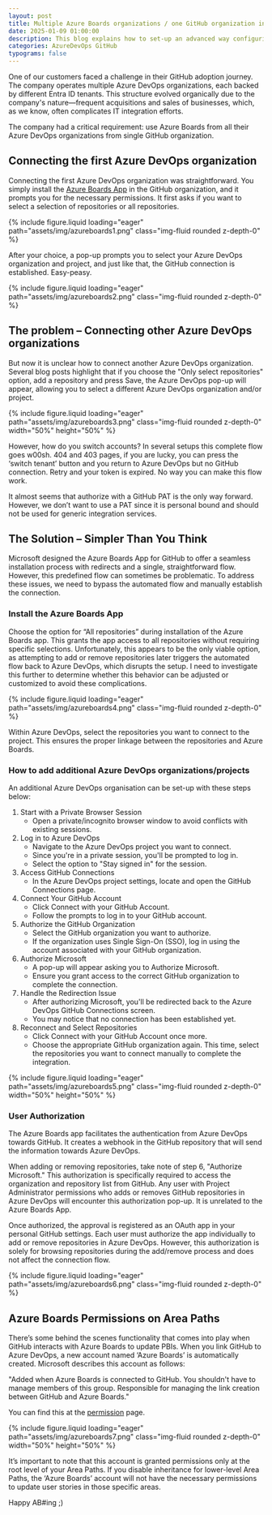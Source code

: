```yaml
---
layout: post
title: Multiple Azure Boards organizations / one GitHub organization integration
date: 2025-01-09 01:00:00
description: This blog explains how to set-up an advanced way configuring Azure Boards / GitHub integration with multiple Azure DevOps organizations backed by different Entra ID's.
categories: AzureDevOps GitHub
typograms: false
---
```


One of our customers faced a challenge in their GitHub adoption journey. The company operates multiple Azure DevOps organizations, each backed by different Entra ID tenants. This structure evolved organically due to the company's nature—frequent acquisitions and sales of businesses, which, as we know, often complicates IT integration efforts.

The company had a critical requirement: use Azure Boards from all their Azure DevOps organizations from single GitHub organization.

## Connecting the first Azure DevOps organization

Connecting the first Azure DevOps organization was straightforward. You simply install the [Azure Boards App](https://learn.microsoft.com/en-us/azure/devops/boards/github/install-github-app?view=azure-devops) in the GitHub organization, and it prompts you for the necessary permissions. It first asks if you want to select a selection of repositories or all repositories.

{% include figure.liquid loading="eager" path="assets/img/azureboards1.png" class="img-fluid rounded z-depth-0" %}

After your choice, a pop-up prompts you to select your Azure DevOps organization and project, and just like that, the GitHub connection is established. Easy-peasy.

{% include figure.liquid loading="eager" path="assets/img/azureboards2.png" class="img-fluid rounded z-depth-0" %}

## The problem – Connecting other Azure DevOps organizations

But now it is unclear how to connect another Azure DevOps organization. Several blog posts highlight that if you choose the "Only select repositories" option, add a repository and press Save, the Azure DevOps pop-up will appear, allowing you to select a different Azure DevOps organization and/or project.

{% include figure.liquid loading="eager" path="assets/img/azureboards3.png" class="img-fluid rounded z-depth-0" width="50%" height="50%" %}

However, how do you switch accounts? In several setups this complete flow goes w00sh. 404 and 403 pages, if you are lucky, you can press the ‘switch tenant’ button and you return to Azure DevOps but no GitHub connection. Retry and your token is expired. No way you can make this flow work.

It almost seems that authorize with a GitHub PAT is the only way forward. However, we don’t want to use a PAT since it is personal bound and should not be used for generic integration services.

## The Solution – Simpler Than You Think

Microsoft designed the Azure Boards App for GitHub to offer a seamless installation process with redirects and a single, straightforward flow. However, this predefined flow can sometimes be problematic. To address these issues, we need to bypass the automated flow and manually establish the connection.

### Install the Azure Boards App

Choose the option for “All repositories” during installation of the Azure Boards app. This grants the app access to all repositories without requiring specific selections. Unfortunately, this appears to be the only viable option, as attempting to add or remove repositories later triggers the automated flow back to Azure DevOps, which disrupts the setup. I need to investigate this further to determine whether this behavior can be adjusted or customized to avoid these complications.

{% include figure.liquid loading="eager" path="assets/img/azureboards4.png" class="img-fluid rounded z-depth-0" %}

Within Azure DevOps, select the repositories you want to connect to the project. This ensures the proper linkage between the repositories and Azure Boards.

### How to add additional Azure DevOps organizations/projects

An additional Azure DevOps organisation can be set-up with these steps below:

1. Start with a Private Browser Session
   - Open a private/incognito browser window to avoid conflicts with existing sessions.
2. Log in to Azure DevOps
   - Navigate to the Azure DevOps project you want to connect.
   - Since you're in a private session, you'll be prompted to log in.
   - Select the option to "Stay signed in" for the session.
3. Access GitHub Connections
   - In the Azure DevOps project settings, locate and open the GitHub Connections page.
4. Connect Your GitHub Account
   - Click Connect with your GitHub Account.
   - Follow the prompts to log in to your GitHub account.
5. Authorize the GitHub Organization
   - Select the GitHub organization you want to authorize.
   - If the organization uses Single Sign-On (SSO), log in using the account associated with your GitHub organization.
6. Authorize Microsoft
   - A pop-up will appear asking you to Authorize Microsoft.
   - Ensure you grant access to the correct GitHub organization to complete the connection.
7. Handle the Redirection Issue
   - After authorizing Microsoft, you'll be redirected back to the Azure DevOps GitHub Connections screen.
   - You may notice that no connection has been established yet.
8. Reconnect and Select Repositories
   - Click Connect with your GitHub Account once more.
   - Choose the appropriate GitHub organization again. This time, select the repositories you want to connect manually to complete the integration.

{% include figure.liquid loading="eager" path="assets/img/azureboards5.png" class="img-fluid rounded z-depth-0" width="50%" height="50%" %}

### User Authorization

The Azure Boards app facilitates the authentication from Azure DevOps towards GitHub. It creates a webhook in the GitHub repository that will send the information towards Azure DevOps.

When adding or removing repositories, take note of step 6, "Authorize Microsoft." This authorization is specifically required to access the organization and repository list from GitHub. Any user with Project Administrator permissions who adds or removes GitHub repositories in Azure DevOps will encounter this authorization pop-up. It is unrelated to the Azure Boards App.

Once authorized, the approval is registered as an OAuth app in your personal GitHub settings. Each user must authorize the app individually to add or remove repositories in Azure DevOps. However, this authorization is solely for browsing repositories during the add/remove process and does not affect the connection flow.

{% include figure.liquid loading="eager" path="assets/img/azureboards6.png" class="img-fluid rounded z-depth-0" %}

## Azure Boards Permissions on Area Paths

There’s some behind the scenes functionality that comes into play when GitHub interacts with Azure Boards to update PBIs.
When you link GitHub to Azure DevOps, a new account named ‘Azure Boards’ is automatically created. Microsoft describes this account as follows:

"Added when Azure Boards is connected to GitHub. You shouldn't have to manage members of this group. Responsible for managing the link creation between GitHub and Azure Boards."

You can find this at the [permission](https://learn.microsoft.com/en-us/azure/devops/organizations/security/permissions?view=azure-devops&tabs=preview-page) page.

{% include figure.liquid loading="eager" path="assets/img/azureboards7.png" class="img-fluid rounded z-depth-0" width="50%" height="50%" %}

It’s important to note that this account is granted permissions only at the root level of your Area Paths. If you disable inheritance for lower-level Area Paths, the ‘Azure Boards’ account will not have the necessary permissions to update user stories in those specific areas.

Happy AB#ing ;)

